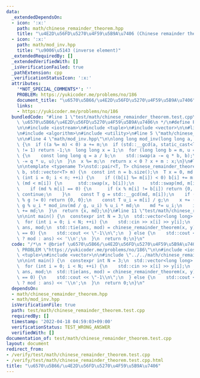 ```yaml
---
data:
  _extendedDependsOn:
  - icon: ':x:'
    path: math/chinese_remainder_theorem.hpp
    title: "\u4E2D\u56FD\u5270\u4F59\u5B9A\u7406 (Chinese remainder theorem)"
  - icon: ':x:'
    path: math/mod_inv.hpp
    title: "\u9006\u5143 (inverse element)"
  _extendedRequiredBy: []
  _extendedVerifiedWith: []
  _isVerificationFailed: true
  _pathExtension: cpp
  _verificationStatusIcon: ':x:'
  attributes:
    '*NOT_SPECIAL_COMMENTS*': ''
    PROBLEM: https://yukicoder.me/problems/no/186
    document_title: "\u6570\u5B66/\u4E2D\u56FD\u5270\u4F59\u5B9A\u7406"
    links:
    - https://yukicoder.me/problems/no/186
  bundledCode: "#line 1 \"test/math/chinese_remainder_theorem.test.cpp\"\n/*\n * @brief\
    \ \u6570\u5B66/\u4E2D\u56FD\u5270\u4F59\u5B9A\u7406\n */\n#define PROBLEM \"https://yukicoder.me/problems/no/186\"\
    \n\n#include <iostream>\n#include <tuple>\n#include <vector>\n\n#line 2 \"math/chinese_remainder_theorem.hpp\"\
    \n#include <algorithm>\n#include <utility>\n#line 5 \"math/chinese_remainder_theorem.hpp\"\
    \n\n#line 4 \"math/mod_inv.hpp\"\n\nlong long mod_inv(long long a, const int m)\
    \ {\n  if ((a %= m) < 0) a += m;\n  if (std::__gcd(a, static_cast<long long>(m))\
    \ != 1) return -1;\n  long long x = 1;\n  for (long long b = m, u = 0; b > 0;)\
    \ {\n    const long long q = a / b;\n    std::swap(a -= q * b, b);\n    std::swap(x\
    \ -= q * u, u);\n  }\n  x %= m;\n  return x < 0 ? x + m : x;\n}\n#line 7 \"math/chinese_remainder_theorem.hpp\"\
    \n\ntemplate <typename T>\nstd::pair<T, T> chinese_remainder_theorem(std::vector<T>\
    \ b, std::vector<T> m) {\n  const int n = b.size();\n  T x = 0, md = 1;\n  for\
    \ (int i = 0; i < n; ++i) {\n    if ((b[i] %= m[i]) < 0) b[i] += m[i];\n    if\
    \ (md < m[i]) {\n      std::swap(x, b[i]);\n      std::swap(md, m[i]);\n    }\n\
    \    if (md % m[i] == 0) {\n      if (x % m[i] != b[i]) return {0, 0};\n     \
    \ continue;\n    }\n    const T g = std::__gcd(md, m[i]);\n    if ((b[i] - x)\
    \ % g != 0) return {0, 0};\n    const T u_i = m[i] / g;\n    x += (b[i] - x) /\
    \ g % u_i * mod_inv(md / g, u_i) % u_i * md;\n    md *= u_i;\n    if (x < 0) x\
    \ += md;\n  }\n  return {x, md};\n}\n#line 11 \"test/math/chinese_remainder_theorem.test.cpp\"\
    \n\nint main() {\n  constexpr int N = 3;\n  std::vector<long long> x(N), y(N);\n\
    \  for (int i = 0; i < N; ++i) {\n    std::cin >> x[i] >> y[i];\n  }\n  long long\
    \ ans, mod;\n  std::tie(ans, mod) = chinese_remainder_theorem(x, y);\n  if (mod\
    \ == 0) {\n    std::cout << \"-1\\n\";\n  } else {\n    std::cout << (ans == 0\
    \ ? mod : ans) << '\\n';\n  }\n  return 0;\n}\n"
  code: "/*\n * @brief \u6570\u5B66/\u4E2D\u56FD\u5270\u4F59\u5B9A\u7406\n */\n#define\
    \ PROBLEM \"https://yukicoder.me/problems/no/186\"\n\n#include <iostream>\n#include\
    \ <tuple>\n#include <vector>\n\n#include \"../../math/chinese_remainder_theorem.hpp\"\
    \n\nint main() {\n  constexpr int N = 3;\n  std::vector<long long> x(N), y(N);\n\
    \  for (int i = 0; i < N; ++i) {\n    std::cin >> x[i] >> y[i];\n  }\n  long long\
    \ ans, mod;\n  std::tie(ans, mod) = chinese_remainder_theorem(x, y);\n  if (mod\
    \ == 0) {\n    std::cout << \"-1\\n\";\n  } else {\n    std::cout << (ans == 0\
    \ ? mod : ans) << '\\n';\n  }\n  return 0;\n}\n"
  dependsOn:
  - math/chinese_remainder_theorem.hpp
  - math/mod_inv.hpp
  isVerificationFile: true
  path: test/math/chinese_remainder_theorem.test.cpp
  requiredBy: []
  timestamp: '2022-04-18 04:59:03+09:00'
  verificationStatus: TEST_WRONG_ANSWER
  verifiedWith: []
documentation_of: test/math/chinese_remainder_theorem.test.cpp
layout: document
redirect_from:
- /verify/test/math/chinese_remainder_theorem.test.cpp
- /verify/test/math/chinese_remainder_theorem.test.cpp.html
title: "\u6570\u5B66/\u4E2D\u56FD\u5270\u4F59\u5B9A\u7406"
---
```

